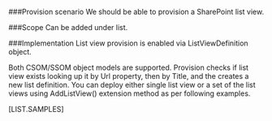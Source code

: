 <properties
	  pageTitle="ListViewDefinition"
    pageName="ListViewDefinition"
    parentPageId="12771"
/>

###Provision scenario
We should be able to provision a SharePoint list view.

###Scope 
Can be added under list.

###Implementation
List view provision is enabled via ListViewDefinition object.

Both CSOM/SSOM object models are supported. Provision checks if list view exists looking up it by Url property, then by Title, and the creates a new list definition. You can deploy either single list view or a set of the list views using AddListView() extension method as per following examples.

[LIST.SAMPLES]